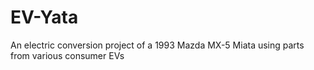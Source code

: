 # EV-Yata
An electric conversion project of a 1993 Mazda MX-5 Miata using parts from various consumer EVs
